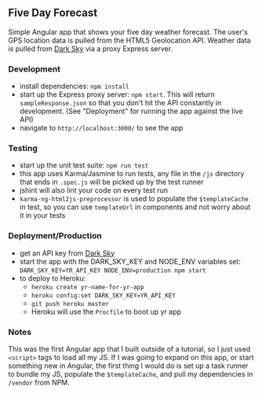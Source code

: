 Five Day Forecast
----------------------

Simple Angular app that shows your five day weather forecast. 
The user's GPS location data is pulled from the HTML5 Geolocation API. 
Weather data is pulled from [Dark Sky](https://darksky.net) via a proxy Express server.

### Development

- install dependencies: `npm install`
- start up the Express proxy server: `npm start`. This will return `sampleResponse.json` so that you don't hit the API constantly in development. (See "Deployment" for running the app against the live API)
- navigate to `http://localhost:3000/` to see the app

### Testing
- start up the unit test suite: `npm run test`
- this app uses Karma/Jasmine to run tests, any file in the `/js` directory that ends in `.spec.js` will be picked up by the test runner
- jshint will also lint your code on every test run
- `karma-ng-html2js-preprocessor` is used to populate the `$templateCache` in test, so you can use `templateUrl` in components and not worry about it in your tests

### Deployment/Production

- get an API key from [Dark Sky](https://darksky.net/dev/account)
- start the app with the DARK_SKY_KEY and NODE_ENV variables set: `DARK_SKY_KEY=YR_API_KEY NODE_ENV=production npm start`
- to deploy to Heroku:
  - `heroku create yr-name-for-yr-app`
  - `heroku config:set DARK_SKY_KEY=YR_API_KEY`
  - `git push heroku master`
  - Heroku will use the `Procfile` to boot up yr app

### Notes

This was the first Angular app that I built outside of a tutorial, so I just used `<script>` tags to load all my JS. 
If I was going to expand on this app, or start something new in Angular, the first thing I would do is set up a task runner to bundle my JS, populate the `$templateCache`, and pull my dependencies in `/vendor` from NPM. 

